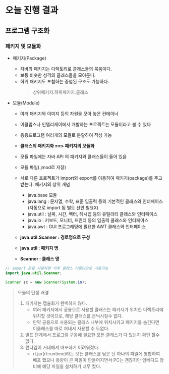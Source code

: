 # 오늘 진행 결과
## 프로그램 구조화
### 패키지 및 모듈화
 
 * 패키지(Package)
   * 자바의 패키지는 디렉토리로 클래스들의 묶음이다.
   * 보통 비슷한 성격의 클래스들을 모아둔다.
   * 하위 패키지도 포함하는 중첩된 구조도 가능하다.
     >  상위패키지.하위패키지.클래스 
 
 * 모듈(Module)
   * 여러 패키지와 이미지 등의 자원을 모아 놓은 컨테이너
   * 이클립스나 인텔리제이에서 개발하는 프로젝트는 모듈이라고 볼 수 있다
   * 응용프로그램 여러개의 모듈로 분할하여 작성 가능
   * **클래스의 패키지화 ==> 패키지의 모듈화**
   * 모듈 파일에는 자바 API 의 패키지와 클래스들이 들어 있음
   * 모듈 파일(.jmod로 저장)
   * 서로 다른 프로젝트가 import와 export를 이용하여 패키지(package)를 주고 받는다. 패키지의 상위 개념
     * java.base 모듈
     * java.lang : 문자열, 수학, 표준 입출력 등의 기본적인 클래스와 인터페이스 (자동으로 import 됨 별도 선언 필요X)
     * java.util : 날짜, 시간, 벡터, 헤시맵 등의 유틸리티 클래스와 인터페이스
     * java.io : 키보드, 모니터, 프린터 등의 입출력 클래스와 인터페이스
     * java.awt : GUI 프로그래밍에 필요한 AWT 클래스와 인터페이스
  
   * **java.util.Scanner : 경로명으로 구성**
   * **java.util : 패키지 명**
   * **Scanner : 클래스 명**
  
```java
// import 문을 사용하면 이후 클래스 이름만으로 사용가능
import java.util.Scanner;

Scanner sc = new Scanner(System.in);

```

 > 모듈의 탄생 배경
>  1. 패키지는 캡슐화가 완벽하지 않다.
>     * 여러 패키지에서 공용으로 사용할 클래스는 패키지가 위치한 디렉토리에 위치할 것이므로, 해당 클래스를 은닉시킬수 없다.
>     * 만약 공용으로 사용되는 클래스 내부에 위치시키고 패키지를 숨긴다면 이클래스를 따로 꺼내서 사용할 수 도없다.
>  2. 빌드 단계에서 프로그램 구동에 필요한 모든 클래스가 다 있는지 확인 할수 없다. 
>  3. 런타임이 거대해져 배포하기 어려워졌다.
>     * rt.jar(rt:runtime)라는 모든 클래스를 담은 단 하나의 파일에 통합하여 배포 했으나 용량이 큰 파일이 만들어지면서 PC는 괜찮지만 임베디드 장비에 해당 파일을 설치하기 너무 컸다.
